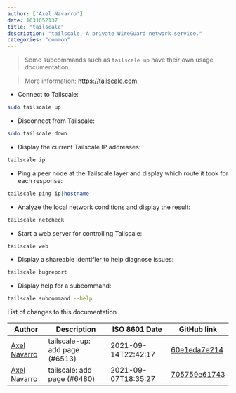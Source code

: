 ```yaml
---
author: ['Axel Navarro']
date: 1631652137
title: "tailscale"
description: "tailscale, A private WireGuard network service."
categories: "common"
---
```

> Some subcommands such as `tailscale up` have their own usage documentation.

> More information: <https://tailscale.com>.

- Connect to Tailscale:

```bash
sudo tailscale up
```

- Disconnect from Tailscale:

```bash
sudo tailscale down
```

- Display the current Tailscale IP addresses:

```bash
tailscale ip
```

- Ping a peer node at the Tailscale layer and display which route it took for each response:

```bash
tailscale ping ip|hostname
```

- Analyze the local network conditions and display the result:

```bash
tailscale netcheck
```

- Start a web server for controlling Tailscale:

```bash
tailscale web
```

- Display a shareable identifier to help diagnose issues:

```bash
tailscale bugreport
```

- Display help for a subcommand:

```bash
tailscale subcommand --help
```
List of changes to this documentation


Author | Description | ISO 8601 Date | GitHub link
------|-----|-----|-----
[Axel Navarro](mailto:navarroaxel@gmail.com) | tailscale-up: add page (#6513) | 2021-09-14T22:42:17 | [60e1eda7e214](https://github.com/tldr-pages/tldr/commit/60e1eda7e214bf20ed5238134087f38162131db2)
[Axel Navarro](mailto:navarroaxel@gmail.com) | tailscale: add page (#6480) | 2021-09-07T18:35:27 | [705759e61743](https://github.com/tldr-pages/tldr/commit/705759e61743eadd90db0be37203f297d02de5c7)


